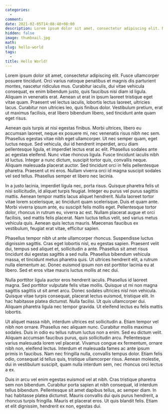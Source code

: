 ```yaml
---
categories:
  - 
comment:
date: 2021-02-05T14:08:48+08:00
description: Lorem ipsum dolor sit amet, consectetur adipiscing elit. Nunc feugiat porttitor.
hidden: false
image: thumbnail.jpg
math:
slug: hello-world
tags:
  - 
title: Hello World!
---
```


Lorem ipsum dolor sit amet, consectetur adipiscing elit. Fusce ullamcorper posuere tincidunt. Orci varius natoque penatibus et magnis dis parturient montes, nascetur ridiculus mus. Curabitur iaculis, dui vitae vehicula consequat, ex enim bibendum justo, quis faucibus nisi diam id ligula. Aliquam in venenatis erat. Aenean ut erat in ipsum laoreet tristique eget vitae quam. Praesent vel lectus iaculis, lobortis lectus laoreet, ultricies lacus. Curabitur non ultricies leo, quis finibus dolor. Vestibulum pretium, erat ut maximus facilisis, erat libero bibendum libero, sed tincidunt ante quam eget risus.

Aenean quis turpis at nisi egestas finibus. Morbi ultrices, libero eu accumsan laoreet, neque ex posuere mi, nec venenatis risus nibh nec sem. Phasellus egestas vitae nibh eget ullamcorper. Ut nec semper quam, eget luctus neque. Sed vehicula, dui id hendrerit imperdiet, arcu diam pellentesque ligula, et imperdiet lectus erat ac elit. Phasellus sodales ante ac egestas eleifend. Nunc vitae rhoncus ligula. Fusce tincidunt iaculis nibh id luctus. Integer a nunc dictum, suscipit tortor quis, convallis neque. Aliquam malesuada placerat auctor. Sed tincidunt orci in felis pellentesque pharetra. Praesent ut mi eros. Nullam viverra orci id magna suscipit sodales vel sed tellus. Phasellus semper et libero nec lacinia.

In a justo lacinia, imperdiet ligula nec, porta risus. Quisque pharetra felis ut nisi sollicitudin, id aliquet turpis feugiat. Integer eu purus vel purus sagittis mattis. Aenean tempor mattis lacus aliquet hendrerit. Nulla laoreet tortor vitae lorem scelerisque, ac tincidunt quam scelerisque. Duis et quam ante. Morbi viverra ipsum ante, eu suscipit felis mollis eget. Pellentesque tortor dolor, rhoncus in rutrum eu, viverra ac est. Nullam placerat augue et orci facilisis, sed mattis felis placerat. Nam luctus tellus velit, sed varius metus vehicula quis. Aenean quis lectus mauris. Maecenas faucibus ex vestibulum, feugiat erat vitae, efficitur sapien.

Phasellus tempor nibh ut ante ullamcorper rhoncus. Suspendisse luctus dignissim sagittis. Cras eget lobortis nisl, eu egestas sapien. Praesent velit dui, tempus sed aliquet et, sollicitudin a ante. Phasellus sit amet risus tincidunt dui egestas sagittis a sed nulla. Phasellus bibendum vehicula massa, et tincidunt metus pharetra quis. Ut ultrices hendrerit elit, a rutrum nulla elementum ac. Donec euismod ipsum non est porttitor lacinia eu at libero. Sed et eros vitae mauris luctus mollis at nec dui.

Nulla porttitor ligula auctor eros hendrerit iaculis. Phasellus id laoreet magna. Sed porttitor vulputate felis vitae mollis. Quisque ut mi non magna sagittis sagittis ut sit amet arcu. Donec sodales ultricies nisl non vehicula. Quisque vitae turpis consequat, placerat lectus euismod, tristique elit. In hac habitasse platea dictumst. Nulla facilisi. Ut quis ullamcorper dui. Aliquam pharetra ligula nec tempor gravida. Ut eleifend lectus eu felis mattis lobortis.

Ut aliquet massa nibh, interdum ultrices est sollicitudin a. Etiam tempor vel nibh non ornare. Phasellus nec aliquam nunc. Curabitur mollis maximus sodales. Duis in odio eu tellus rutrum luctus non a enim. Sed eu dictum velit. Aliquam accumsan faucibus purus, quis sollicitudin arcu. Pellentesque varius malesuada lorem vel placerat. Vivamus congue ex fermentum, ornare nibh non, eleifend lectus. Interdum et malesuada fames ac ante ipsum primis in faucibus. Nam nec fringilla nulla, convallis tempus dolor. Etiam felis odio, consequat id tellus quis, tristique ullamcorper risus. Aenean molestie, dui in vestibulum suscipit, quam nulla interdum sem, nec rhoncus orci lectus a ex.

Duis in arcu vel enim egestas euismod vel at nibh. Cras tristique pharetra sem non bibendum. Curabitur porta sapien at nibh consequat, id interdum tellus bibendum. Pellentesque sit amet dapibus tellus, ac semper diam. In hac habitasse platea dictumst. Mauris convallis dui quis purus hendrerit, a rhoncus turpis fringilla. Mauris et placerat eros. Ut quis blandit felis. Etiam et elit dignissim, hendrerit ex non, egestas dui.